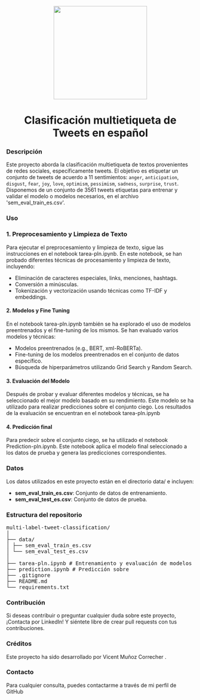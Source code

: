 <p align="center">
  <img src="videos/lunar-lander-1rMpv0NYSmiiCGHzS4ge5g-pWlusKK_S4ONk5ZVjI1xbQ.jpeg" style="width: 250px;">
  
</p>
<h1 align="center">Clasificación multietiqueta de Tweets en español</h1>




### Descripción

Este proyecto aborda la clasificación multietiqueta de textos provenientes de redes sociales, específicamente tweets. El objetivo es etiquetar un conjunto de tweets de acuerdo a 11 sentimientos: `anger`, `anticipation`, `disgust`, `fear`, `joy`, `love`, `optimism`, `pessimism`, `sadness`, `surprise`, `trust`.
​Disponemos de un conjunto de 3561 tweets etiquetas para entrenar y validar el modelo o modelos necesarios, en el archivo 'sem_eval_train_es.csv'.


### Uso

### 1. Preprocesamiento y Limpieza de Texto
Para ejecutar el preprocesamiento y limpieza de texto, sigue las instrucciones en el notebook tarea-pln.ipynb. En este notebook, se han probado diferentes técnicas de procesamiento y limpieza de texto, incluyendo:

- Eliminación de caracteres especiales, links, menciones, hashtags.
- Conversión a minúsculas.
- Tokenización y vectorización usando técnicas como TF-IDF y embeddings.

#### 2. Modelos y Fine Tuning
En el notebook tarea-pln.ipynb también se ha explorado el uso de modelos preentrenados y el fine-tuning de los mismos. Se han evaluado varios modelos y técnicas:

- Modelos preentrenados (e.g., BERT, xml-RoBERTa).
- Fine-tuning de los modelos preentrenados en el conjunto de datos específico.
- Búsqueda de hiperparámetros utilizando Grid Search y Random Search.

#### 3. Evaluación del Modelo
Después de probar y evaluar diferentes modelos y técnicas, se ha seleccionado el mejor modelo basado en su rendimiento. Este modelo se ha utilizado para realizar predicciones sobre el conjunto ciego. Los resultados de la evaluación se encuentran en el notebook tarea-pln.ipynb

#### 4. Predicción final
Para predecir sobre el conjunto ciego, se ha utilizado el notebook Prediction-pln.ipynb.
 Este notebook aplica el modelo final seleccionado a los datos de prueba y genera las predicciones correspondientes.

### Datos

Los datos utilizados en este proyecto están en el directorio data/ e incluyen:

- **sem_eval_train_es.csv**: Conjunto de datos de entrenamiento.
- **sem_eval_test_es.csv**: Conjunto de datos de prueba.


### Estructura del repositorio
 <pre>
multi-label-tweet-classification/
│
├── data/
│ ├── sem_eval_train_es.csv
│ └── sem_eval_test_es.csv
│
├── tarea-pln.ipynb # Entrenamiento y evaluación de modelos
├── prediction.ipynb # Predicción sobre 
├── .gitignore
├── README.md
└── requirements.txt
</pre>


### Contribución
Si deseas contribuir o preguntar cualquier duda sobre este proyecto, ¡Contacta por LinkedIn! Y siéntete libre de crear pull requests con tus contribuciones.

### Créditos
Este proyecto ha sido desarrollado por Vicent Muñoz Correcher .

### Contacto
Para cualquier consulta, puedes contactarme a través de mi perfil de GitHub
